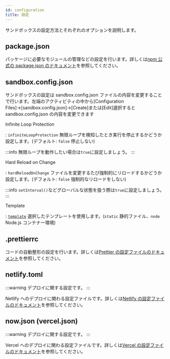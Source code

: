 ```yaml
---
id: configuration
title: 設定
---
```


サンドボックスの設定方法とそれぞれのオプションを説明します。

## package.json

パッケージに必要なモジュールの管理などの設定を行います。詳しくは[npm 公式の package.json のドキュメント](https://docs.npmjs.com/files/package.json)を参照してください。

## sandbox.config.json

サンドボックスの設定は sandbox.config.json ファイルの内容を変更することで行います。左端のアクティビティの中から[Configuration Files]→[sandbox.config.json]→[Create]または[Edit]選択すると sandbox.config.json の内容を変更できます

Infinite Loop Protection

: `infiniteLoopProtection`
無限ループを検知したとき実行を停止するかどうか設定します。(デフォルト: `false` 停止しない)

:::info
無限ループを動作したい場合は`true`に設定しましょう。
:::

Hard Reload on Change

: `hardReloadOnChange`
ファイルを変更するたび強制的にリロードするかどうか設定します。(デフォルト: `false` 強制的なリロードをしない)

:::info
`setInterval()`などグローバルな状態を扱う際は`true`に設定しましょう。
:::

Template

: [`template`](https://github.com/codesandbox/codesandbox-importers/blob/2ef3155b84a056e808c146485def6016d43a7318/packages/types/index.d.ts#L34-L59)
選択したテンプレートを使用します。(`static` 静的ファイル、`node` Node.js コンテナー環境)

## .prettierrc

コードの自動整形の設定を行います。詳しくは[Prettier の設定ファイルのドキュメント](https://prettier.io/docs/en/configuration.html)を参照してください。

## netlify.toml

:::warning
デプロイに関する設定です。
:::

Netlify へのデプロイに関わる設定ファイルです。詳しくは[Netlify の設定ファイルのドキュメント](https://docs.netlify.com/configure-builds/file-based-configuration/)を参照してください。

## now.json (vercel.json)

:::warning
デプロイに関する設定です。
:::

Vercel へのデプロイに関わる設定ファイルです。詳しくは[Vercel の設定ファイルのドキュメント](https://vercel.com/docs/configuration)を参照してください。
